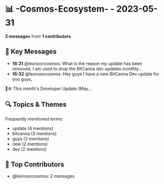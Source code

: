 # 📊 -Cosmos-Ecosystem- - 2023-05-31
**2 messages** from **1 contributors**

## 💬 Key Messages
- **16:31** @leonoorcosmos: What is the reason my update has been removed. I am used to drop the BitCanna dev updates monthly...
- **16:32** @leonoorcosmos: Hey guys I have a new BitCanna Dev update for you guys,



📰⚙️ This month's Developer Update (May...

## 🔍 Topics & Themes
*Frequently mentioned terms:*
- update (4 mentions)
- bitcanna (3 mentions)
- guys (2 mentions)
- new (2 mentions)
- dev (2 mentions)

## 👥 Top Contributors
- @leonoorcosmos: 2 messages